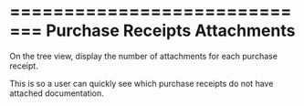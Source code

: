 =============================
Purchase Receipts Attachments
=============================

On the tree view, display the number of attachments for each purchase receipt.

This is so a user can quickly see which purchase receipts do not have attached documentation.
